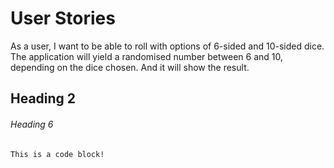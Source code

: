 # User Stories

As a user, I want to be able to roll with options of 6-sided and 10-sided dice.
The application will yield a randomised number between 6 and 10, depending on the dice chosen. 
And it will show the result.


## Heading 2

###### Heading 6

```
This is a code block!
```